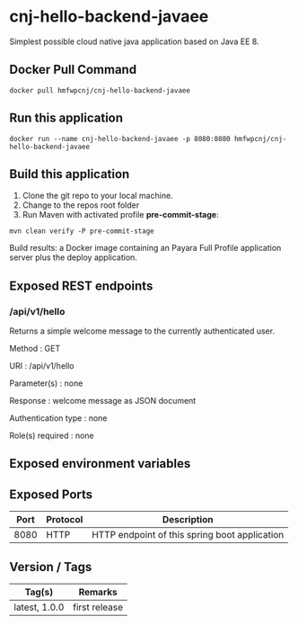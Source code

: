 # cnj-hello-backend-javaee

Simplest possible cloud native java application based on Java EE 8.

## Docker Pull Command
`docker pull hmfwpcnj/cnj-hello-backend-javaee`

## Run this application 

``` 
docker run --name cnj-hello-backend-javaee -p 8080:8080 hmfwpcnj/cnj-hello-backend-javaee
```

## Build this application 

1. Clone the git repo to your local machine.
1. Change to the repos root folder
1. Run Maven with activated profile __pre-commit-stage__: 

``` 
mvn clean verify -P pre-commit-stage
```

Build results: a Docker image containing an Payara Full Profile application server plus the deploy application.

## Exposed REST endpoints

### /api/v1/hello

Returns a simple welcome message to the currently authenticated user.

Method
: GET

URI
: /api/v1/hello

Parameter(s)
: none

Response
: welcome message as JSON document

Authentication type
: none

Role(s) required
: none


## Exposed environment variables

## Exposed Ports

| Port | Protocol | Description |
| --- | --- | --- |
| 8080 | HTTP | HTTP endpoint of this spring boot application | 
 
## Version / Tags

| Tag(s) | Remarks |
| --- | --- |
| latest, 1.0.0 | first release |
